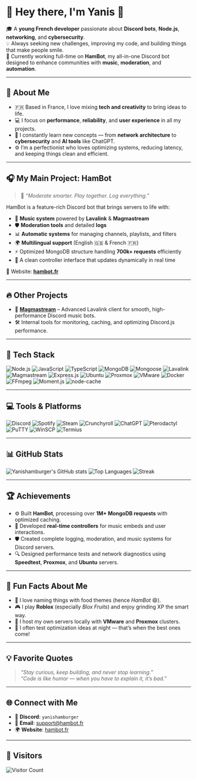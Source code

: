 # 👋 Hey there, I'm **Yanis 🍔**

🎓 A **young French developer** passionate about **Discord bots**, **Node.js**, **networking**, and **cybersecurity**.  
💡 Always seeking new challenges, improving my code, and building things that make people smile.  
🚀 Currently working full-time on **HamBot**, my all-in-one Discord bot designed to enhance communities with **music**, **moderation**, and **automation**.

---

## 🌟 About Me
- 🇫🇷 Based in France, I love mixing **tech and creativity** to bring ideas to life.  
- 💻 I focus on **performance**, **reliability**, and **user experience** in all my projects.  
- 🧠 I constantly learn new concepts — from **network architecture** to **cybersecurity** and **AI tools** like ChatGPT.  
- ⚙️ I’m a perfectionist who loves optimizing systems, reducing latency, and keeping things clean and efficient.  

---

## 🎧 My Main Project: **HamBot**
> 🐹 *“Moderate smarter. Play together. Log everything.”*

HamBot is a feature-rich Discord bot that brings servers to life with:
- 🎵 **Music system** powered by **Lavalink** & **Magmastream**
- 🛡️ **Moderation tools** and detailed **logs**
- 📊 **Automatic systems** for managing channels, playlists, and filters  
- 🌍 **Multilingual support** (English 🇬🇧 & French 🇫🇷)
- ⚡ Optimized MongoDB structure handling **700k+ requests** efficiently  
- 🧩 A clean controller interface that updates dynamically in real time  

🔗 Website: [**hambot.fr**](https://hambot.fr)

---

## 🔥 Other Projects
- 🧱 [**Magmastream**](https://github.com/Magmastream-NPM/magmastream) – Advanced Lavalink client for smooth, high-performance Discord music bots.  
- 🛠️ Internal tools for monitoring, caching, and optimizing Discord.js performance.  

---

## 🧰 Tech Stack
![Node.js](https://img.shields.io/badge/-Node.js-339933?logo=node.js&logoColor=white)
![JavaScript](https://img.shields.io/badge/-JavaScript-F7DF1E?logo=javascript&logoColor=black)
![TypeScript](https://img.shields.io/badge/-TypeScript-3178C6?logo=typescript&logoColor=white)
![MongoDB](https://img.shields.io/badge/-MongoDB-47A248?logo=mongodb&logoColor=white)
![Mongoose](https://img.shields.io/badge/-Mongoose-800000?logo=mongodb&logoColor=white)
![Lavalink](https://img.shields.io/badge/-Lavalink-4D4D4D?logo=musicbrainz&logoColor=white)
![Magmastream](https://img.shields.io/badge/-Magmastream-FF5733?logo=buffer&logoColor=white)
![Express.js](https://img.shields.io/badge/-Express.js-000000?logo=express&logoColor=white)
![Ubuntu](https://img.shields.io/badge/-Ubuntu-E95420?logo=ubuntu&logoColor=white)
![Proxmox](https://img.shields.io/badge/-Proxmox-E8E9EB?logo=proxmox&logoColor=black)
![VMware](https://img.shields.io/badge/-VMware-607078?logo=vmware&logoColor=white)
![Docker](https://img.shields.io/badge/-Docker-2496ED?logo=docker&logoColor=white)
![FFmpeg](https://img.shields.io/badge/-FFmpeg-007808?logo=ffmpeg&logoColor=white)
![Moment.js](https://img.shields.io/badge/-Moment.js-FFBB00?logo=javascript&logoColor=black)
![node-cache](https://img.shields.io/badge/-NodeCache-009688?logo=buffer&logoColor=white)

---

## 💻 Tools & Platforms
![Discord](https://img.shields.io/badge/-Discord-5865F2?logo=discord&logoColor=white)
![Spotify](https://img.shields.io/badge/-Spotify-1DB954?logo=spotify&logoColor=white)
![Steam](https://img.shields.io/badge/-Steam-000000?logo=steam&logoColor=white)
![Crunchyroll](https://img.shields.io/badge/-Crunchyroll-F47521?logo=crunchyroll&logoColor=white)
![ChatGPT](https://img.shields.io/badge/-ChatGPT-00A67E?logo=openai&logoColor=white)
![Pterodactyl](https://img.shields.io/badge/-Pterodactyl-5C5C5C?logo=pterodactyl&logoColor=white)
![PuTTY](https://img.shields.io/badge/-PuTTY-2962FF?logo=putty&logoColor=white)
![WinSCP](https://img.shields.io/badge/-WinSCP-00BFA5?logo=winscp&logoColor=white)
![Termius](https://img.shields.io/badge/-Termius-000000?logo=termius&logoColor=white)

---

## 📊 GitHub Stats
![Yanishamburger's GitHub stats](https://github-readme-stats.vercel.app/api?username=Yanishamburger&show_icons=true&theme=radical)
![Top Languages](https://github-readme-stats.vercel.app/api/top-langs/?username=Yanishamburger&layout=compact&theme=radical)
![Streak](https://streak-stats.demolab.com?user=Yanishamburger&theme=radical&hide_border=true)

---

## 🏆 Achievements
- ⚙️ Built **HamBot**, processing over **1M+ MongoDB requests** with optimized caching.  
- 🧩 Developed **real-time controllers** for music embeds and user interactions.  
- 🛡️ Created complete logging, moderation, and music systems for Discord servers.  
- 🔍 Designed performance tests and network diagnostics using **Speedtest**, **Proxmox**, and **Ubuntu** servers.  

---

## 💬 Fun Facts About Me
- 🍔 I love naming things with food themes (hence *HamBot* 😄).  
- 🎮 I play **Roblox** (especially *Blox Fruits*) and enjoy grinding XP the smart way.  
- 🧰 I host my own servers locally with **VMware** and **Proxmox** clusters.  
- 💭 I often test optimization ideas at night — that’s when the best ones come!  

---

## 💡 Favorite Quotes
> _“Stay curious, keep building, and never stop learning.”_  
> _“Code is like humor — when you have to explain it, it’s bad.”_  

---

## 🌐 Connect with Me
- 💬 **Discord**: `yanishamburger`  
- 📧 **Email**: [support@hambot.fr](mailto:support@hambot.fr)  
- 🌍 **Website**: [hambot.fr](https://hambot.fr)

---

## 🎉 Visitors
![Visitor Count](https://profile-counter.glitch.me/Yanishamburger/count.svg)

